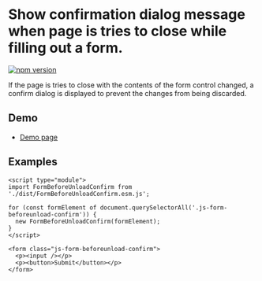 # Show confirmation dialog message when page is tries to close while filling out a form.

[![npm version](https://badge.fury.io/js/%40saekitominaga%2Fhtmlelement-text.svg)](https://badge.fury.io/js/%40saekitominaga%2Fhtmlelement-text)

If the page is tries to close with the contents of the form control changed, a confirm dialog is displayed to prevent the changes from being discarded.

## Demo

- [Demo page](https://saekitominaga.github.io/htmlelement-text/demo.html)

## Examples

```
<script type="module">
import FormBeforeUnloadConfirm from './dist/FormBeforeUnloadConfirm.esm.js';

for (const formElement of document.querySelectorAll('.js-form-beforeunload-confirm')) {
  new FormBeforeUnloadConfirm(formElement);
}
</script>

<form class="js-form-beforeunload-confirm">
  <p><input /></p>
  <p><button>Submit</button></p>
</form>
```
